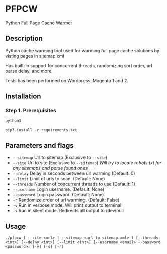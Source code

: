 # PFPCW
Python Full Page Cache Warmer

## Description

Python cache warming tool used for warming full page cache solutions by visting pages in sitemap.xml 

Has built-in support for concurrent threads, randomizing sort order, url parse delay, and more.

Tests has been performed on Wordpress, Magento 1 and 2.

## Installation

### Step 1. Prerequisites

`python3`  

`pip3 install -r requirements.txt`

## Parameters and flags

- `--sitemap`   Url to sitemap (Exclusive to `--site`)
- `--site`      Url to site (Exclusive to `--sitemap`)
                _Will try to locate robots.txt for any sitemaps and parse found ones_
- `--delay`     Delay in seconds between url warming (Default: 0)
- `--limit`		Limit of urls to scan. (Default: None)
- `--threads`   Number of concurrent threads to use (Default: 1)
- `--username`  Login username. (Default: None)
- `--password`  Login password. (Default: None)
- `-r`			Randomize order of url warming. (Default: False)
- `-v`          Run in verbose mode. Will print output to terminal
- `-s`			Run in silent mode. Redirects all output to /dev/null

## Usage

`./pfpcw ( --site <url> | --sitemap <url to sitemap.xml> ) [--threads <int>] [--delay <int>] [--limit <int>] [--username <email> --password <password>] [-v] [-s] [-r]`
